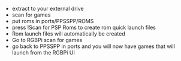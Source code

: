 - extract to your external drive
- scan for games
- put roms in ports/PPSSPP/ROMS
- press !Scan for PSP Roms to create rom quick launch files
- Rom launch files will automatically be created
- Go to RGBPi scan for games
- go back to PPSSPP in ports and you will now have games that will launch from the RGBPi UI
